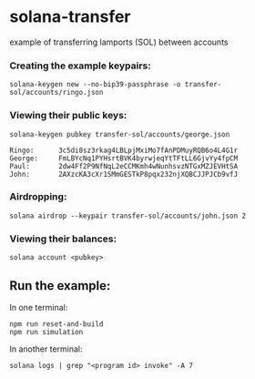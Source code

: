 # solana-transfer

example of transferring lamports (SOL) between accounts

### Creating the example keypairs:

```shell
solana-keygen new --no-bip39-passphrase -o transfer-sol/accounts/ringo.json
```

### Viewing their public keys:

```shell
solana-keygen pubkey transfer-sol/accounts/george.json
```

```shell
Ringo:      3c5di8sz3rkag4LBLpjMxiMo7fAnPDMuyRQB6o4L4G1r
George:     FmLBYcNq1PYHsrtBVK4byrwjeqYtTFtLL6GjvYy4fpCM
Paul:       2dw4Ff2P9NfNqL2eCCMKmh4wNunhsvzNTGxMZJEVHtSA
John:       2AXzcKA3cXr1SMmGESTkP8pqx232njXQBCJJPJCb9vfJ
```

### Airdropping:

```shell
solana airdrop --keypair transfer-sol/accounts/john.json 2
```

### Viewing their balances:

```shell
solana account <pubkey>
```

## Run the example:

In one terminal:

```shell
npm run reset-and-build
npm run simulation
```

In another terminal:

```shell
solana logs | grep "<program id> invoke" -A 7
```
